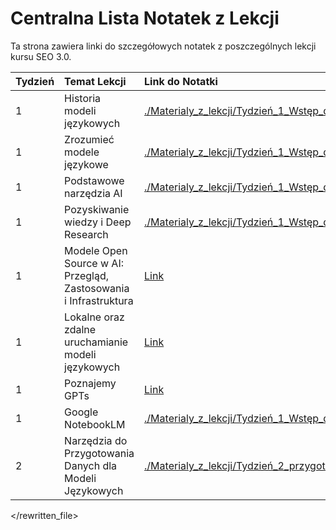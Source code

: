 # Centralna Lista Notatek z Lekcji

Ta strona zawiera linki do szczegółowych notatek z poszczególnych lekcji kursu SEO 3.0.

| Tydzień | Temat Lekcji                                             | Link do Notatki                                                                                                                                                              | Transkrypcja                                                                                                                                                                  |
| :------ | :------------------------------------------------------- | :--------------------------------------------------------------------------------------------------------------------------------------------------------------------------- | :---------------------------------------------------------------------------------------------------------------------------------------------------------------------------- |
| 1       | Historia modeli językowych                               | [./Materialy_z_lekcji/Tydzień_1_Wstęp_do_AI_i_modeli_językowych/L01_Historia_Modeli_Jezykowych/Historia_Modeli_Jezykowych.md](./Materialy_z_lekcji/Tydzień_1_Wstęp_do_AI_i_modeli_językowych/L01_Historia_Modeli_Jezykowych/Historia_Modeli_Jezykowych.md) | [Link](./Materialy_z_lekcji/Tydzień_1_Wstęp_do_AI_i_modeli_językowych/L01_Historia_Modeli_Jezykowych/Historia_Modeli_Jezykowych.txt)                                                 |
| 1       | Zrozumieć modele językowe                                | [./Materialy_z_lekcji/Tydzień_1_Wstęp_do_AI_i_modeli_językowych/L02_Zrozumiec_Modele_Jezykowe/Zrozumiec_Modele_Jezykowe.md](./Materialy_z_lekcji/Tydzień_1_Wstęp_do_AI_i_modeli_językowych/L02_Zrozumiec_Modele_Jezykowe/Zrozumiec_Modele_Jezykowe.md) | [Link](./Materialy_z_lekcji/Tydzień_1_Wstęp_do_AI_i_modeli_językowych/L02_Zrozumiec_Modele_Jezykowe/Czym_sa_modele_jezykowe.txt)                                                 |
| 1       | Podstawowe narzędzia AI                                  | [./Materialy_z_lekcji/Tydzień_1_Wstęp_do_AI_i_modeli_językowych/L03_Podstawowe_Narzedzia_AI/Podstawowe_Narzedzia_AI.md](./Materialy_z_lekcji/Tydzień_1_Wstęp_do_AI_i_modeli_językowych/L03_Podstawowe_Narzedzia_AI/Podstawowe_Narzedzia_AI.md) | [Link](./Materialy_z_lekcji/Tydzień_1_Wstęp_do_AI_i_modeli_językowych/L03_Podstawowe_Narzedzia_AI/Podstawowe_Narzedzia_AI.txt)                                                 |
| 1       | Pozyskiwanie wiedzy i Deep Research                      | [./Materialy_z_lekcji/Tydzień_1_Wstęp_do_AI_i_modeli_językowych/L04_Pozyskiwanie_Wiedzy_Deep_Research/Pozyskiwanie_Wiedzy_Deep_Research.md](./Materialy_z_lekcji/Tydzień_1_Wstęp_do_AI_i_modeli_językowych/L04_Pozyskiwanie_Wiedzy_Deep_Research/Pozyskiwanie_Wiedzy_Deep_Research.md) | [Link](./Materialy_z_lekcji/Tydzień_1_Wstęp_do_AI_i_modeli_językowych/L04_Pozyskiwanie_Wiedzy_Deep_Research/Pozyskiwanie_wiedzy_i_deep_research.txt)                                   |
| 1       | Modele Open Source w AI: Przegląd, Zastosowania i Infrastruktura | [Link](./Materialy_z_lekcji/Tydzień_1_Wstęp_do_AI_i_modeli_językowych/L05_Modele_Open_Source_w_AI/Modele_Open_Source_w_AI.md) | [Link](./Materialy_z_lekcji/Tydzień_1_Wstęp_do_AI_i_modeli_językowych/L05_Modele_Open_Source_w_AI/Modele_Open_Source_w_AI_Transkrypcja.md) |
| 1       | Lokalne oraz zdalne uruchamianie modeli językowych | [Link](./Materialy_z_lekcji/Tydzień_1_Wstęp_do_AI_i_modeli_językowych/L06_Lokalne_Zdalne_Uruchamianie_Modeli/Lokalne_Zdalne_Uruchamianie_Modeli.md) | [Link](./Materialy_z_lekcji/Tydzień_1_Wstęp_do_AI_i_modeli_językowych/L06_Lokalne_Zdalne_Uruchamianie_Modeli/Lokalne_oraz_zdalne_uruchamianie_modeli_jezykowych_Transkrypcja.md) |
| 1       | Poznajemy GPTs                            | [Link](./Materialy_z_lekcji/Tydzień_1_Wstęp_do_AI_i_modeli_językowych/L07_Poznajemy_GPTs/Poznajemy_GPTs.md)                               | [Link](./Materialy_z_lekcji/Tydzień_1_Wstęp_do_AI_i_modeli_językowych/L07_Poznajemy_GPTs/T01L07_Poznajemy_GPTs_Transkrypcja.md) |
| 1       | Google NotebookLM                         | [./Materialy_z_lekcji/Tydzień_1_Wstęp_do_AI_i_modeli_językowych/L08_Google_NotebookLM/NotebookLM.md](./Materialy_z_lekcji/Tydzień_1_Wstęp_do_AI_i_modeli_językowych/L08_Google_NotebookLM/NotebookLM.md) | [Link](./Materialy_z_lekcji/Tydzień_1_Wstęp_do_AI_i_modeli_językowych/L08_Google_NotebookLM/T01L08_Notebook_LM_Transkrypcja.md) |
| 2       | Narzędzia do Przygotowania Danych dla Modeli Językowych | [./Materialy_z_lekcji/Tydzień_2_przygotowanie_do_pracy_z_modelami_językowymi/Lekcja_Narzędzia_do_Przygotowania_Danych_LLM/Narzędzia_do_Przygotowania_Danych_LLM.md](./Materialy_z_lekcji/Tydzień_2_przygotowanie_do_pracy_z_modelami_językowymi/Lekcja_Narzędzia_do_Przygotowania_Danych_LLM/Narzędzia_do_Przygotowania_Danych_LLM.md) |                                                                                                                                                                               |

</rewritten_file> 